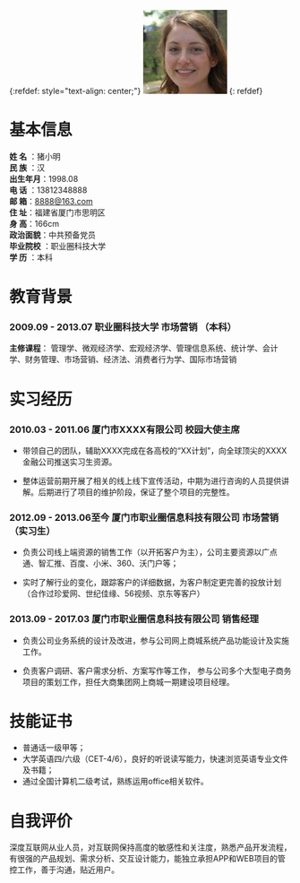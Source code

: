 {:refdef: style="text-align: center;"}
![Image](/portrait_150x150.jpg)
{: refdef}

# 基本信息
**姓 名**  ：猪小明         
**民 族**  ：汉        
**出生年月**：1998.08   
**电 话**  ：13812348888     
**邮 箱**：8888@163.com    
**住 址**：福建省厦门市思明区     
**身 高**：166cm    
**政治面貌**：中共预备党员    
**毕业院校**  ：职业圈科技大学    
**学 历**  ：本科

# 教育背景
### 2009.09 - 2013.07      职业圈科技大学       市场营销   （本科）
**主修课程**：
管理学、微观经济学、宏观经济学、管理信息系统、统计学、会计学、财务管理、市场营销、经济法、消费者行为学、国际市场营销

# 实习经历
###  2010.03 - 2011.06         厦门市XXXX有限公司         校园大使主席
- 带领自己的团队，辅助XXXX完成在各高校的“XX计划”，向全球顶尖的XXXX金融公司推送实习生资源。

- 整体运营前期开展了相关的线上线下宣传活动，中期为进行咨询的人员提供讲解。后期进行了项目的维护阶段，保证了整个项目的完整性。

### 2012.09 - 2013.06至今     厦门市职业圈信息科技有限公司     市场营销    （实习生）
- 负责公司线上端资源的销售工作（以开拓客户为主），公司主要资源以广点通、智汇推、百度、小米、360、沃门户等；

- 实时了解行业的变化，跟踪客户的详细数据，为客户制定更完善的投放计划（合作过珍爱网、世纪佳缘、56视频、京东等客户）

### 2013.09 - 2017.03     厦门市职业圈信息科技有限公司     销售经理
- 负责公司业务系统的设计及改进，参与公司网上商城系统产品功能设计及实施工作。

- 负责客户调研、客户需求分析、方案写作等工作， 参与公司多个大型电子商务项目的策划工作，担任大商集团网上商城一期建设项目经理。

# 技能证书
-  普通话一级甲等；
- 大学英语四/六级（CET-4/6），良好的听说读写能力，快速浏览英语专业文件及书籍；
- 通过全国计算机二级考试，熟练运用office相关软件。

# 自我评价
深度互联网从业人员，对互联网保持高度的敏感性和关注度，熟悉产品开发流程，有很强的产品规划、需求分析、交互设计能力，能独立承担APP和WEB项目的管控工作，善于沟通，贴近用户。
